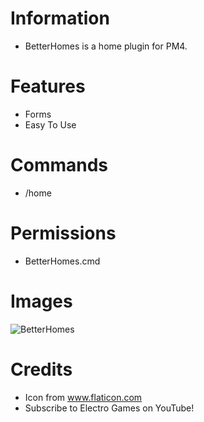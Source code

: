 # Information 
- BetterHomes is a home plugin for PM4.
# Features
- Forms
- Easy To Use
# Commands
- /home
# Permissions
- BetterHomes.cmd
# Images
![BetterHomes](https://user-images.githubusercontent.com/34932094/144703422-d64c1ac6-3736-4854-a98b-9606a5acb14e.PNG)
# Credits
- Icon from www.flaticon.com
- Subscribe to Electro Games on YouTube!
